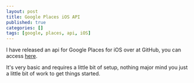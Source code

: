 ```yaml
---
layout: post
title: Google Places iOS API
published: true
categories: []
tags: [google, places, api, iOS]
---
```


I have released an api for Google Places for iOS over at GitHub, you can access [here](https://github.com/shaydesdsgn/SDFPlaces).

It's very basic and requires a little bit of setup, nothing major mind you just a little bit of work to get things started.